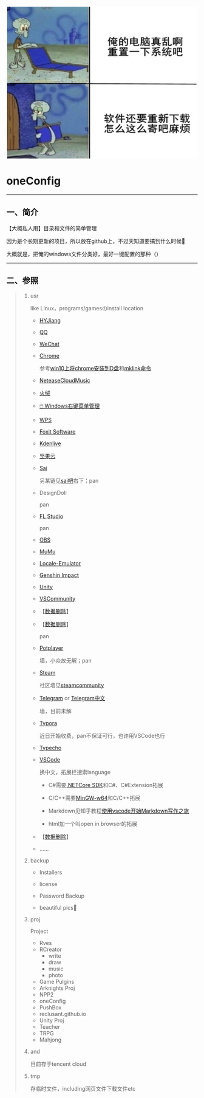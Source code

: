 

<p align="center">
  <a>
    <img src="img/真麻烦.jpg" width="500" height="400" alt="oneConfig">
  </a>
</p>



# **oneConfig**



---



## 一、简介



【大概私人用】目录和文件的简单管理

因为是个长期更新的项目，所以放在github上，不过天知道要搞到什么时候🙏

大概就是，把俺的windows文件分类好，最好一键配置的那种（）



---



## 二、参照

> 1. usr
>
>    like Linux，programs/gamesのinstall location
>
>    * [HYJiang](http://www.huochaipro.com/)
>
>    * [QQ](https://im.qq.com/index)
>
>    * [WeChat](https://weixin.qq.com/)
>
>    * [Chrome](https://www.google.cn/chrome/)
>
>      参考[win10上将chrome安装到D盘](https://blog.csdn.net/MoneStar/article/details/114168808)和[mklink命令](https://www.cnblogs.com/life-of-coding/p/10871831.html)
>
>    * [NeteaseCloudMusic](https://music.163.com/#/download)
>
>    * [火绒](https://www.huorong.cn/)
>
>    * [🖱️ Windows右键菜单管理](https://github.com/BluePointLilac/ContextMenuManager)
>
>    * [WPS](https://www.wps.cn/)
>
>    * [Foxit Software](https://www.foxitsoftware.cn)
>
>    * [Kdenlive](https://kdenlive.org/en/)
>
>    * [坚果云](https://www.jianguoyun.com/)
>
>    + [Sai](http://www.systemax.jp/ja/sai/)
>
>      另某链见[sai吧](https://tieba.baidu.com/f?ie=utf-8&kw=sai)右下；pan
>
>    + DesignDoll
>
>      pan
>
>    + [FL Studio](https://flstudiochina.mairuan.com/)
>
>      pan
>
>    + [OBS](https://obsproject.com/zh-cn/download)
>
>    + [MuMu](https://mumu.163.com/)
>
>    + [Locale-Emulator](https://github.com/xupefei/Locale-Emulator)
>
>    + [Genshin Impact](https://ys.mihoyo.com)
>
>    + [Unity](https://unity.cn/releases)
>
>    + [VSCommunity](https://visualstudio.microsoft.com/zh-hant/vs/community/)
>
>    + 【[数据删除](https://www.sockscap64.com/sstap-享受游戏-使用sstap/)】
>
>    + 【[数据删除](https://github.com/qingshuisiyuan/electron-ssr-backup)】
>
>      pan
>
>    + [Potplayer](https://potplayer.daum.net/?lang=zh_CN)
>
>      墙，小众故无解；pan
>
>    + [Steam](https://store.steampowered.com/)
>
>      社区墙见[steamcommunity](https://www.dogfight360.com/blog/686/)
>
>    + [Telegram](https://telegram.org/)  or  [Telegram中文](https://www.teleglcn.com/)
>
>      墙，目前未解
>
>    + [Typora](https://www.typora.io/)
>
>      近日开始收费，pan不保证可行，也许用VSCode也行
>
>    + [Typecho](http://typecho.org/)
>
>    + [VSCode](https://code.visualstudio.com/)
>
>      换中文，拓展栏搜索language
>
>      * C#需要[.NETCore SDK](https://dotnet.microsoft.com/download)和C#、C#Extension拓展
>
>      * C/C++需要[MinGW-w64](https://sourceforge.net/projects/mingw-w64/files/mingw-w64/mingw-w64-release/)和C/C++拓展
>
>      * Markdown见知乎教程[使用vscode开始Markdown写作之旅](https://zhuanlan.zhihu.com/p/56943330)
>
>      * html加一个叫open in browser的拓展
>
>    + 【[数据删除](https://www.wisecleaner.com/wise-folder-hider-free.html)】
>
>    + ……
>
> 2. backup
>
>    + Installers
>    + license
>
>    + Password Backup
>    + beautiful pics🤤
>
> 4. proj
>
>    Project
>
>    + Rves
>    + RCreator
>      + write
>      + draw
>      + music
>      + photo
>    + Game Pulgins
>    + Arknights Proj
>    + NPP2
>    + oneConfig
>    + PushBox
>    + reclusant.github.io
>    + Unity Proj
>    + Teacher
>    + TRPG
>    + Mahjong
>
> 4. <my scholl> and <my company>
>
>    目前存于tencent cloud
>
> 5. tmp
>
>    存临时文件，including网页文件下载文件etc
>


